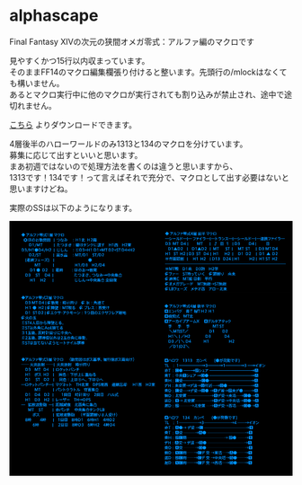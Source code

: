 # alphascape
Final Fantasy XIVの次元の狭間オメガ零式：アルファ編のマクロです

見やすくかつ15行以内収まっています。  
そのままFF14のマクロ編集欄張り付けると整います。先頭行の/mlockはなくても構いません。  
あるとマクロ実行中に他のマクロが実行されても割り込みが禁止され、途中で途切れません。

[こちら](https://github.com/htppp/alphascape/releases/download/v1.0/alpha_macro.txt)
よりダウンロードできます。

4層後半のハローワールドのみ1313と134のマクロを分けています。  
募集に応じて出すといいと思います。  
まあ初週ではないので処理方法を書くのは違うと思いますから、  
1313です！134です！って言えばそれで充分で、マクロとして出す必要はないと思いますけどね。  

実際のSSは以下のようになります。  

![SS](./image.png)

